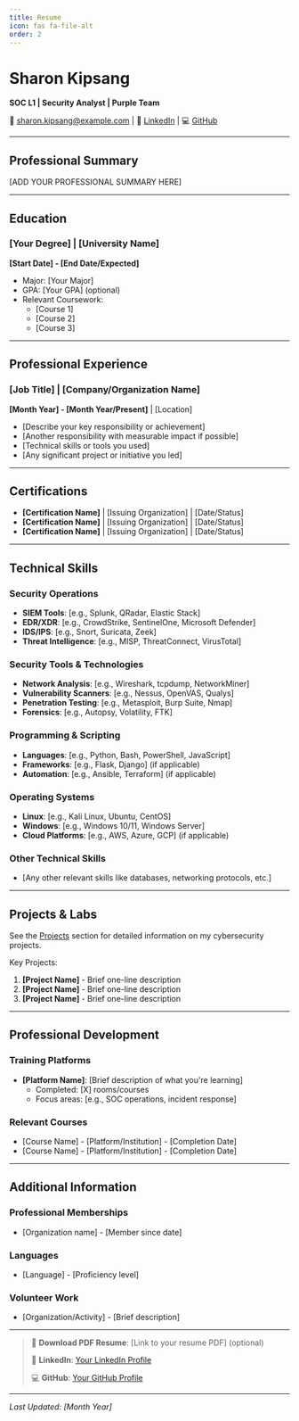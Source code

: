 ```yaml
---
title: Resume
icon: fas fa-file-alt
order: 2
---
```


# Sharon Kipsang
**SOC L1 | Security Analyst | Purple Team**

📧 sharon.kipsang@example.com | 🔗 [LinkedIn](https://www.linkedin.com/in/sharon-kipsang) | 💻 [GitHub](https://github.com/kipc-sharon)

---

## Professional Summary

<!-- 
INSTRUCTIONS: Write a 2-3 sentence summary about your cybersecurity background and career goals.
Example: "Dedicated cybersecurity professional with experience in security operations and incident response..."
-->

[ADD YOUR PROFESSIONAL SUMMARY HERE]

---

## Education

<!-- 
INSTRUCTIONS: List your academic qualifications in reverse chronological order.
Format for each entry:
- **Degree Name** | University Name | Graduation Date
  - Relevant coursework or achievements
-->

### **[Your Degree]** | [University Name]
**[Start Date] - [End Date/Expected]**

- Major: [Your Major]
- GPA: [Your GPA] (optional)
- Relevant Coursework:
  - [Course 1]
  - [Course 2]
  - [Course 3]

<!-- Add more education entries if needed -->

---

## Professional Experience

<!-- 
INSTRUCTIONS: List your work experience in reverse chronological order.
Include internships, part-time jobs, or relevant volunteer work.

Format for each entry:
### **Job Title** | Company Name
**[Start Date] - [End Date/Present]**

- Bullet point describing responsibility or achievement
- Use action verbs: Monitored, Analyzed, Implemented, Configured, etc.
- Include metrics when possible (e.g., "Reduced incident response time by 30%")
-->

### **[Job Title]** | [Company/Organization Name]
**[Month Year] - [Month Year/Present]** | [Location]

- [Describe your key responsibility or achievement]
- [Another responsibility with measurable impact if possible]
- [Technical skills or tools you used]
- [Any significant project or initiative you led]

<!-- Copy the above template for additional work experience entries -->

---

## Certifications

<!-- 
INSTRUCTIONS: List your cybersecurity certifications.
Include: Certification name, Issuing organization, Date obtained (or "In Progress")

Example format:
- **Security+ (SY0-601)** | CompTIA | March 2024
- **Certified Ethical Hacker (CEH)** | EC-Council | In Progress
-->

- **[Certification Name]** | [Issuing Organization] | [Date/Status]
- **[Certification Name]** | [Issuing Organization] | [Date/Status]
- **[Certification Name]** | [Issuing Organization] | [Date/Status]

<!-- If you don't have certifications yet, list ones you're working towards -->

---

## Technical Skills

<!-- 
INSTRUCTIONS: Organize your technical skills into relevant categories.
Be honest about your skill level - only list tools/technologies you've actually used.
-->

### Security Operations
- **SIEM Tools**: [e.g., Splunk, QRadar, Elastic Stack]
- **EDR/XDR**: [e.g., CrowdStrike, SentinelOne, Microsoft Defender]
- **IDS/IPS**: [e.g., Snort, Suricata, Zeek]
- **Threat Intelligence**: [e.g., MISP, ThreatConnect, VirusTotal]

### Security Tools & Technologies
- **Network Analysis**: [e.g., Wireshark, tcpdump, NetworkMiner]
- **Vulnerability Scanners**: [e.g., Nessus, OpenVAS, Qualys]
- **Penetration Testing**: [e.g., Metasploit, Burp Suite, Nmap]
- **Forensics**: [e.g., Autopsy, Volatility, FTK]

### Programming & Scripting
- **Languages**: [e.g., Python, Bash, PowerShell, JavaScript]
- **Frameworks**: [e.g., Flask, Django] (if applicable)
- **Automation**: [e.g., Ansible, Terraform] (if applicable)

### Operating Systems
- **Linux**: [e.g., Kali Linux, Ubuntu, CentOS]
- **Windows**: [e.g., Windows 10/11, Windows Server]
- **Cloud Platforms**: [e.g., AWS, Azure, GCP] (if applicable)

### Other Technical Skills
- [Any other relevant skills like databases, networking protocols, etc.]

---

## Projects & Labs

<!-- 
INSTRUCTIONS: Briefly list 2-3 significant projects. 
For full details, link to your Projects page.
-->

See the [Projects](/projects) section for detailed information on my cybersecurity projects.

Key Projects:
1. **[Project Name]** - Brief one-line description
2. **[Project Name]** - Brief one-line description
3. **[Project Name]** - Brief one-line description

---

## Professional Development

<!-- 
INSTRUCTIONS: List training platforms, courses, or continuous learning activities.
This shows your commitment to staying current in cybersecurity.
-->

### Training Platforms
- **[Platform Name]**: [Brief description of what you're learning]
  - Completed: [X] rooms/courses
  - Focus areas: [e.g., SOC operations, incident response]

<!-- Examples:
- **TryHackMe**: Completed 50+ rooms focusing on SOC operations and blue team tactics
- **Hack The Box**: Active member practicing penetration testing skills
- **Cybrary**: Completed courses in Network Security and Incident Response
-->

### Relevant Courses
- [Course Name] - [Platform/Institution] - [Completion Date]
- [Course Name] - [Platform/Institution] - [Completion Date]

---

## Additional Information

<!-- 
INSTRUCTIONS: Add any other relevant information such as:
- Professional memberships (e.g., ISACA, (ISC)²)
- Languages spoken
- Publications or blog posts
- Conference attendance or presentations
- Volunteer work in cybersecurity
-->

### Professional Memberships
- [Organization name] - [Member since date]

### Languages
- [Language] - [Proficiency level]

### Volunteer Work
- [Organization/Activity] - [Brief description]

---

> 📄 **Download PDF Resume**: [Link to your resume PDF] (optional)
>
> 💼 **LinkedIn**: [Your LinkedIn Profile](https://www.linkedin.com/in/sharon-kipsang)
>
> 💻 **GitHub**: [Your GitHub Profile](https://github.com/kipc-sharon)

---

*Last Updated: [Month Year]*
